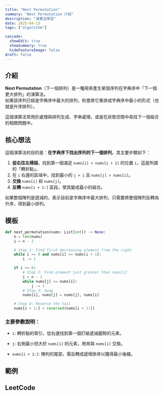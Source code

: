 ```yaml
---
title: "Next Permutation"
summary: "Next Permutation 介紹"
description: "演算法學習"
date: 2025-04-13
tags: ["algorithm"]

cascade:
  showEdit: true
  showSummary: true
  hideFeatureImage: false
draft: false
---
```


## 介紹

**Next Permutation**（下一個排列）是一種用來產生某個序列在字典序中「下一個更大排列」的演算法。  
如果該序列已經是字典序中最大的排列，則會將它重排成字典序中最小的形式（也就是升序排列）。

這個演算法常用於處理與排列生成、字串處理，或是在狀態空間中尋找下一個組合的相關問題中。

## 核心想法

這個演算法的目的是：**在字典序下找出序列的下一個排列**。其主要步驟如下：

1. **從右往左掃描**，找到第一個滿足 `nums[i] < nums[i + 1]` 的位置 `i`，這是所謂的「轉折點」。
2. 在 `i` 右邊的區域中，找到最小的 `j > i` 且 `nums[j] > nums[i]`。
3. **交換** `nums[i]` 和 `nums[j]`。
4. **反轉** `nums[i + 1:]` 區段，使其變成最小的組合。

如果整個陣列是遞減的，表示目前是字典序中最大排列，只需要將整個陣列反轉為升序，得到最小排列。

## 模板

```python
def next_permutation(nums: List[int]) -> None:
    n = len(nums)
    i = n - 2

    # Step 1: Find first decreasing element from the right
    while i >= 0 and nums[i] >= nums[i + 1]:
        i -= 1

    if i >= 0:
        # Step 2: Find element just greater than nums[i]
        j = n - 1
        while nums[j] <= nums[i]:
            j -= 1
        # Step 3: Swap
        nums[i], nums[j] = nums[j], nums[i]

    # Step 4: Reverse the tail
    nums[i + 1:] = reversed(nums[i + 1:])
```

### 主要參數說明：

- `i`: 轉折點的索引，從右邊找到第一個打破遞減趨勢的元素。

- `j`: 右側最小但大於 `nums[i]` 的元素，用來與 `nums[i]` 交換。

- `nums[i + 1:]`: 陣列的尾部，需反轉成遞增排序以獲得最小後綴。

## 範例

## LeetCode